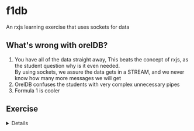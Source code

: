 # f1db
An rxjs learning exercise that uses sockets for data

## What's wrong with orelDB?
1. You have all of the data straight away, This beats the concept of rxjs, as the student question why is it even
   needed.<BR>By using sockets, we assure the data gets in a STREAM, and we never know how many more messages we will
get
2. OrelDB confuses the students with very complex unnecessary pipes
3. Formula 1 is cooler

## Exercise
<details>
  <summery>Questions</summery>
  
  #### 1
</details>
